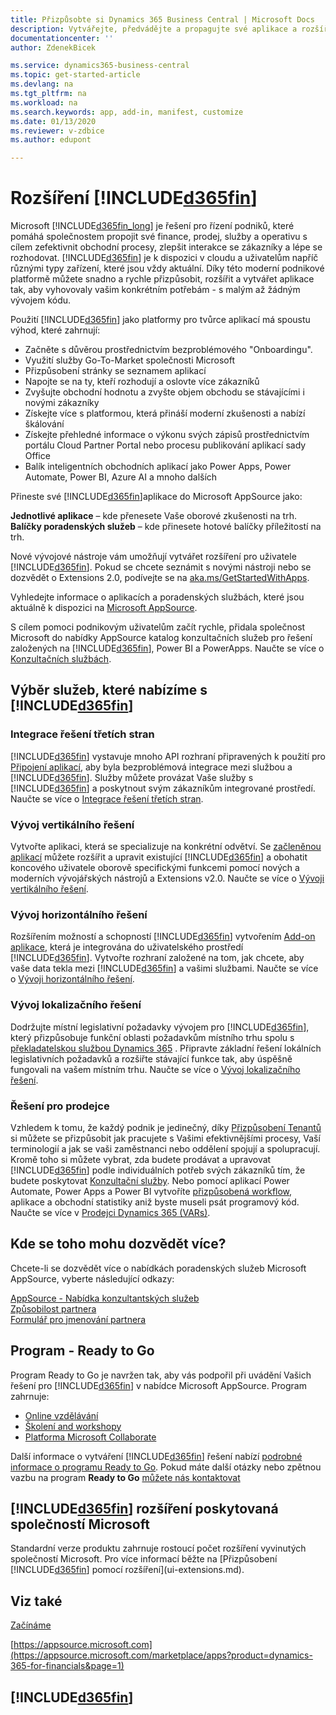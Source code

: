 ```yaml
---
title: Přizpůsobte si Dynamics 365 Business Central | Microsoft Docs
description: Vytvářejte, předvádějte a propagujte své aplikace a rozšíření pro Business Central.
documentationcenter: ''
author: ZdenekBicek

ms.service: dynamics365-business-central
ms.topic: get-started-article
ms.devlang: na
ms.tgt_pltfrm: na
ms.workload: na
ms.search.keywords: app, add-in, manifest, customize
ms.date: 01/13/2020
ms.reviewer: v-zdbice
ms.author: edupont

---
```

# Rozšíření [!INCLUDE[d365fin](includes/d365fin_md.md)]

Microsoft [!INCLUDE[d365fin_long](includes/d365fin_long_md.md)] je řešení pro řízení podniků, které pomáhá společnostem propojit své finance, prodej, služby a operativu s cílem zefektivnit obchodní procesy, zlepšit interakce se zákazníky a lépe se rozhodovat. [!INCLUDE[d365fin](includes/d365fin_md.md)] je k dispozici v cloudu a uživatelům napříč různými typy zařízení, které jsou vždy aktuální. Díky této moderní podnikové platformě můžete snadno a rychle přizpůsobit, rozšířit a vytvářet aplikace tak, aby vyhovovaly vašim konkrétním potřebám - s malým až žádným vývojem kódu.

Použití [!INCLUDE[d365fin](includes/d365fin_md.md)] jako platformy pro tvůrce aplikací má spoustu výhod, které zahrnují:

* Začněte s důvěrou prostřednictvím bezproblémového "Onboardingu".
* Využití služby Go-To-Market společnosti Microsoft
* Přizpůsobení stránky se seznamem aplikací
* Napojte se na ty, kteří rozhodují a oslovte více zákazníků
* Zvyšujte obchodní hodnotu a zvyšte objem obchodu se stávajícími i novými zákazníky
* Získejte více s platformou, která přináší moderní zkušenosti a nabízí škálování
* Získejte přehledné informace o výkonu svých zápisů prostřednictvím portálu Cloud Partner Portal nebo procesu publikování aplikací sady Office
* Balík inteligentních obchodních aplikací jako Power Apps, Power Automate, Power BI, Azure AI a mnoho dalších

Přineste své [!INCLUDE[d365fin](includes/d365fin_md.md)]aplikace do Microsoft AppSource jako:

**Jednotlivé aplikace** – kde přenesete Vaše oborové zkušenosti na trh.
**Balíčky poradenských služeb** – kde přinesete hotové balíčky příležitostí na trh.

Nové vývojové nástroje vám umožňují vytvářet rozšíření pro uživatele [!INCLUDE[d365fin](includes/d365fin_md.md)]. Pokud se chcete seznámit s novými nástroji nebo se dozvědět o Extensions 2.0, podívejte se na [aka.ms/GetStartedWithApps](https://aka.ms/GetStartedWithApps).

Vyhledejte informace o aplikacích a poradenských službách, které jsou aktuálně k dispozici na [Microsoft AppSource](https://appsource.microsoft.com/consulting-services).

S cílem pomoci podnikovým uživatelům začít rychle, přidala společnost Microsoft do nabídky AppSource katalog konzultačních služeb pro řešení založených na [!INCLUDE[d365fin](includes/d365fin_md.md)], Power BI a PowerApps. Naučte se více o [Konzultačních službách](/dynamics-nav/developer/readiness/readiness-consulting).

## Výběr služeb, které nabízíme s [!INCLUDE[d365fin](includes/d365fin_md.md)]

### Integrace řešení třetích stran

[!INCLUDE[d365fin](includes/d365fin_md.md)] vystavuje mnoho API rozhraní připravených k použití pro [Připojení aplikací](/dynamics365/business-central/dev-itpro/developer/readiness/readiness-connect-apps), aby byla bezproblémová integrace mezi službou a [!INCLUDE[d365fin](includes/d365fin_md.md)]. Služby můžete provázat Vaše služby s [!INCLUDE[d365fin](includes/d365fin_md.md)] a poskytnout svým zákazníkům integrované prostředí. Naučte se více o [Integrace řešení třetích stran](/dynamics365/business-central/dev-itpro/developer/readiness/readiness-thirdparty-solution).

### Vývoj vertikálního řešení

Vytvořte aplikaci, která se specializuje na konkrétní odvětví. Se [začleněnou aplikací](/dynamics365/business-central/dev-itpro/developer/readiness/readiness-embed-apps) můžete rozšířit a upravit existující [!INCLUDE[d365fin](includes/d365fin_md.md)] a obohatit koncového uživatele oborově specifickými funkcemi pomocí nových a moderních vývojářských nástrojů a Extensions v2.0. Naučte se více o [Vývoji vertikálního řešení](/dynamics365/business-central/dev-itpro/developer/readiness/readiness-develop-vertical).

### Vývoj horizontálního řešení

Rozšířením možností a schopností [!INCLUDE[d365fin](includes/d365fin_md.md)] vytvořením [Add-on aplikace](/dynamics365/business-central/dev-itpro/developer/readiness/readiness-add-on-apps), která je integrována do uživatelského prostředí [!INCLUDE[d365fin](includes/d365fin_md.md)]. Vytvořte rozhraní založené na tom, jak chcete, aby vaše data tekla mezi [!INCLUDE[d365fin](includes/d365fin_md.md)] a vašimi službami. Naučte se více o [Vývoji horizontálního řešení](/dynamics365/business-central/dev-itpro/developer/readiness/readiness-develop-horizontal).

### Vývoj lokalizačního řešení

Dodržujte místní legislativní požadavky vývojem pro [!INCLUDE[d365fin](includes/d365fin_md.md)], který přizpůsobuje funkční oblasti požadavkům místního trhu spolu s [překladatelskou službou Dynamics 365](/dynamics365/unified-operations/dev-itpro/lifecycle-services/translation-service-overview) . Připravte základní řešení lokálních legislativních požadavků a rozšiřte stávající funkce tak, aby úspěšně fungovali na vašem místním trhu. Naučte se více o [Vývoj lokalizačního řešení](/dynamics365/business-central/dev-itpro/developer/readiness/readiness-develop-localization).

### Řešení pro prodejce

Vzhledem k tomu, že každý podnik je jedinečný, díky [Přizpůsobení Tenantů](/dynamics-nav/developer/readiness/readiness-customizing-tenants) si můžete se přizpůsobit jak pracujete s Vašimi efektivnějšími procesy, Vaší terminologií a jak se vaši zaměstnanci nebo oddělení spojují a spolupracují. Kromě toho si můžete vybrat, zda budete prodávat a upravovat [!INCLUDE[d365fin](includes/d365fin_md.md)] podle individuálních potřeb svých zákazníků tím, že budete poskytovat [Konzultační služby](/dynamics-nav/developer/readiness/readiness-consulting). Nebo pomocí aplikací Power Automate, Power Apps a Power BI vytvoříte [přizpůsobená workflow](/dynamics365/business-central/dev-itpro/developer/readiness/readiness-no-code), aplikace a obchodní statistiky aniž byste museli psát programový kód. Naučte se více v [Prodejci Dynamics 365 (VARs)](/dynamics365/business-central/dev-itpro/developer/readiness/readiness-reseller).

## Kde se toho mohu dozvědět více?

Chcete-li se dozvědět více o nabídkách poradenských služeb Microsoft AppSource, vyberte následující odkazy:

[AppSource - Nabídka konzultantských služeb](https://appsource.microsoft.com/marketplace/consulting-services)  
[Způsobilost partnera](https://smp-cdn-prod.azureedge.net/documents/Microsoft%20AppSource%20Partner%20Listing%20Guidelines.pdf)  
[Formulář pro jmenování partnera](https://appsource.microsoft.com/partners/list-consulting-service)

## Program - Ready to Go

Program Ready to Go je navržen tak, aby vás podpořil při uvádění Vašich řešení pro [!INCLUDE[d365fin](includes/d365fin_md.md)] v nabídce Microsoft AppSource. Program zahrnuje:

- [Online vzdělávání](/dynamics365/business-central/dev-itpro/developer/readiness/readiness-learning-catalog)
- [Školení and workshopy](/dynamics365/business-central/dev-itpro/developer/readiness/readiness-ready-to-go)
- [Platforma Microsoft Collaborate](https://aka.ms/Collaborate)

Další informace o vytváření [!INCLUDE[d365fin](includes/d365fin_md.md)] řešení nabízí [podrobné informace o programu Ready to Go](/dynamics365/business-central/dev-itpro/developer/readiness/readiness-ready-to-go). Pokud máte další otázky nebo zpětnou vazbu na program **Ready to Go** [můžete nás kontaktovat](mailto:dyn365bep@microsoft.com)

## [!INCLUDE[d365fin](includes/d365fin_md.md)] rozšíření poskytovaná společností Microsoft

Standardní verze produktu zahrnuje rostoucí počet rozšíření vyvinutých společností Microsoft. Pro více informací běžte na [Přizpůsobení [!INCLUDE[d365fin](includes/d365fin_md.md)] pomocí rozšíření](ui-extensions.md).

## Viz také
[Začínáme](product-get-started.md)

[https://appsource.microsoft.com](https://appsource.microsoft.com/marketplace/apps?product=dynamics-365-for-financials&page=1)

## [!INCLUDE[d365fin](includes/free_trial_md.md)]
